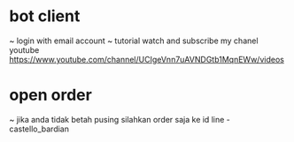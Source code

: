 # bot client
~ login with email account
~ tutorial watch and subscribe my chanel youtube https://www.youtube.com/channel/UCIgeVnn7uAVNDGtb1MqnEWw/videos
# open order
~ jika anda tidak betah pusing silahkan order saja ke id line - castello_bardian
